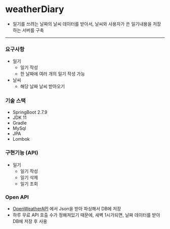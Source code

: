 # weatherDiary
- 일기를 쓰려는 날짜의 날씨 데이터를 받아서, 날씨와 사용자가 쓴 일기내용을 저장하는 서버를 구축

-----
### 요구사항
- 일기
  - 일기 작성
  - 한 날짜에 여러 개의 일기 작성 가능
- 날씨
  - 해당 날짜 날씨 받아오기

### 기술 스택
- SpringBoot 2.7.9
- JDK 11
- Gradle
- MySql
- JPA
- Lombok


### 구현기능 (API)
- 일기
  -  일기 작성
  -  일기 삭제
  -  일기 조회

### Open API
- [OpenWeatherAPI](https://openweathermap.org/) 에서 Json을 받아 파싱해서 DB에 저장
- 하루 무료 API 호출 수가 정해져있기 때문에, 새벽 1시가되면, 날짜 데이터를 받아 DB에 저장 후 사용
